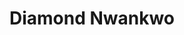 ---
name: Diamond Nwankwo
title: Diamond Nwankwo
permalink: /team/diamond-nwankwo/
image_id: attquY60OgMxdz6nJ
image_path: /assets/img/import/bio/diamond-nwankwo/diamond-nwankwo.jpg
job_title: Emerging Technology Fellow - 2023 Cohort
blurb: <p>Diamond (she/her) is excited to be an Emerging Technology Fellow. She has multifaceted data-based track record at the intersection of data engineering, process improvement, and quality assurance/control. Prior to working at xD, she worked as a Senior Data Engineer where she focused on architecting, improving, and maintaining robust data pipelines and systems while ensuring data quality and accuracy in reporting. Before transitioning into data engineering, she worked as a Quality and Process Improvement Engineer in Aerospace Manufacturing. In this role, she spearheaded SMART Manufacturing and Lean Six Sigma initiatives. Additionally, successfully led the transition and certification from AS 9100 Rev C to Rev D as a Lead Auditor.</p>

---
